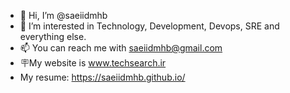 - 👋 Hi, I’m @saeiidmhb
- 👀 I’m interested in Technology, Development, Devops, SRE and everything else.
- 📫 You can reach me with saeiidmhb@gmail.com
- 🪧My website is www.techsearch.ir
- My resume: https://saeiidmhb.github.io/

<!---
saeiidmhb/saeiidmhb is a ✨ special ✨ repository because its `README.md` (this file) appears on your GitHub profile.
You can click the Preview link to take a look at your changes.
--->
